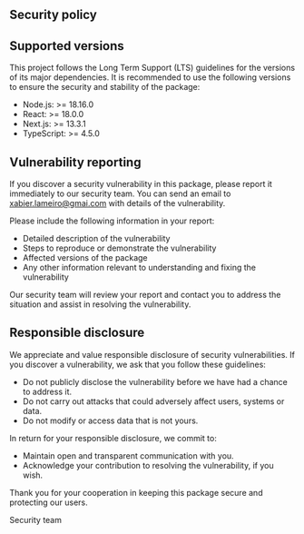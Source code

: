 ## Security policy

## Supported versions

This project follows the Long Term Support (LTS) guidelines for the versions of its major dependencies. It is recommended to use the following versions to ensure the security and stability of the package:

-   Node.js: >= 18.16.0
-   React: >= 18.0.0
-   Next.js: >= 13.3.1
-   TypeScript: >= 4.5.0

## Vulnerability reporting

If you discover a security vulnerability in this package, please report it immediately to our security team. You can send an email to xabier.lameiro@gmai.com with details of the vulnerability.

Please include the following information in your report:

-   Detailed description of the vulnerability
-   Steps to reproduce or demonstrate the vulnerability
-   Affected versions of the package
-   Any other information relevant to understanding and fixing the vulnerability

Our security team will review your report and contact you to address the situation and assist in resolving the vulnerability.

## Responsible disclosure

We appreciate and value responsible disclosure of security vulnerabilities. If you discover a vulnerability, we ask that you follow these guidelines:

-   Do not publicly disclose the vulnerability before we have had a chance to address it.
-   Do not carry out attacks that could adversely affect users, systems or data.
-   Do not modify or access data that is not yours.

In return for your responsible disclosure, we commit to:

-   Maintain open and transparent communication with you.
-   Acknowledge your contribution to resolving the vulnerability, if you wish.

Thank you for your cooperation in keeping this package secure and protecting our users.

Security team
